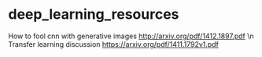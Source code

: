 # deep_learning_resources

How to fool cnn with generative images http://arxiv.org/pdf/1412.1897.pdf \n
Transfer learning discussion https://arxiv.org/pdf/1411.1792v1.pdf
